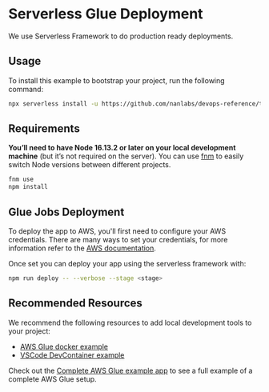 # Serverless Glue Deployment

We use Serverless Framework to do production ready deployments.

## Usage

To install this example to bootstrap your project, run the following command:

```sh
npx serverless install -u https://github.com/nanlabs/devops-reference/tree/main/examples/serverless/serverless-glue -n my-project
```

## Requirements

**You’ll need to have Node 16.13.2 or later on your local development machine** (but it’s not required on the server). You can use [fnm](https://github.com/Schniz/fnm) to easily switch Node versions between different projects.

```sh
fnm use
npm install
```

## Glue Jobs Deployment

To deploy the app to AWS, you'll first need to configure your AWS credentials. There are many ways
to set your credentials, for more information refer to the [AWS documentation](https://docs.aws.amazon.com/cli/latest/userguide/cli-configure-quickstart.html).

Once set you can deploy your app using the serverless framework with:

```sh
npm run deploy -- --verbose --stage <stage>
```

## Recommended Resources

We recommend the following resources to add local development tools to your project:

- [AWS Glue docker example](https://github.com/nanlabs/devops-reference/tree/main/examples/docker/glue/)
- [VSCode DevContainer example](https://github.com/nanlabs/devops-reference/tree/main/examples/devcontainer/glue/)

Check out the [Complete AWS Glue example app](https://github.com/nanlabs/devops-reference/tree/main/examples/_apps/serverless-glue/) to see
a full example of a complete AWS Glue setup.
